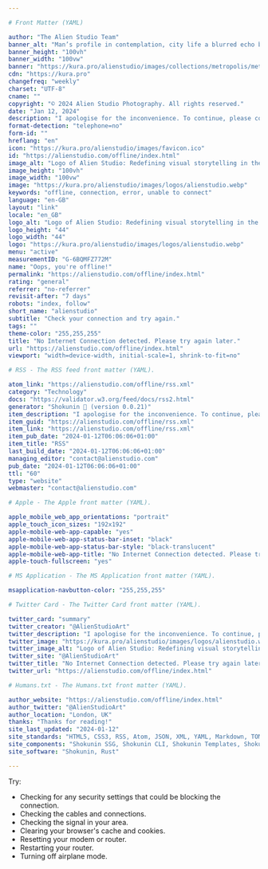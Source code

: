 ```yaml
---

# Front Matter (YAML)

author: "The Alien Studio Team"
banner_alt: "Man’s profile in contemplation, city life a blurred echo behind him"
banner_height: "100vh"
banner_width: "100vw"
banner: "https://kura.pro/alienstudio/images/collections/metropolis/metropolis-05.webp"
cdn: "https://kura.pro"
changefreq: "weekly"
charset: "UTF-8"
cname: ""
copyright: "© 2024 Alien Studio Photography. All rights reserved."
date: "Jan 12, 2024"
description: "I apologise for the inconvenience. To continue, please connect to a Wi-Fi network or enable cellular data"
format-detection: "telephone=no"
form-id: ""
hreflang: "en"
icon: "https://kura.pro/alienstudio/images/favicon.ico"
id: "https://alienstudio.com/offline/index.html"
image_alt: "Logo of Alien Studio: Redefining visual storytelling in the digital age."
image_height: "100vh"
image_width: "100vw"
image: "https://kura.pro/alienstudio/images/logos/alienstudio.webp"
keywords: "offline, connection, error, unable to connect"
language: "en-GB"
layout: "link"
locale: "en_GB"
logo_alt: "Logo of Alien Studio: Redefining visual storytelling in the digital age."
logo_height: "44"
logo_width: "44"
logo: "https://kura.pro/alienstudio/images/logos/alienstudio.webp"
menu: "active"
measurementID: "G-6BQMFZ772M"
name: "Oops, you're offline!"
permalink: "https://alienstudio.com/offline/index.html"
rating: "general"
referrer: "no-referrer"
revisit-after: "7 days"
robots: "index, follow"
short_name: "alienstudio"
subtitle: "Check your connection and try again."
tags: ""
theme-color: "255,255,255"
title: "No Internet Connection detected. Please try again later."
url: "https://alienstudio.com/offline/index.html"
viewport: "width=device-width, initial-scale=1, shrink-to-fit=no"

# RSS - The RSS feed front matter (YAML).

atom_link: "https://alienstudio.com/offline/rss.xml"
category: "Technology"
docs: "https://validator.w3.org/feed/docs/rss2.html"
generator: "Shokunin 🦀 (version 0.0.21)"
item_description: "I apologise for the inconvenience. To continue, please connect to a Wi-Fi network or enable cellular data"
item_guid: "https://alienstudio.com/offline/rss.xml"
item_link: "https://alienstudio.com/offline/rss.xml"
item_pub_date: "2024-01-12T06:06:06+01:00"
item_title: "RSS"
last_build_date: "2024-01-12T06:06:06+01:00"
managing_editor: "contact@alienstudio.com"
pub_date: "2024-01-12T06:06:06+01:00"
ttl: "60"
type: "website"
webmaster: "contact@alienstudio.com"

# Apple - The Apple front matter (YAML).

apple_mobile_web_app_orientations: "portrait"
apple_touch_icon_sizes: "192x192"
apple-mobile-web-app-capable: "yes"
apple-mobile-web-app-status-bar-inset: "black"
apple-mobile-web-app-status-bar-style: "black-translucent"
apple-mobile-web-app-title: "No Internet Connection detected. Please try again later."
apple-touch-fullscreen: "yes"

# MS Application - The MS Application front matter (YAML).

msapplication-navbutton-color: "255,255,255"

# Twitter Card - The Twitter Card front matter (YAML).

twitter_card: "summary"
twitter_creator: "@AlienStudioArt"
twitter_description: "I apologise for the inconvenience. To continue, please connect to a Wi-Fi network or enable cellular data"
twitter_image: "https://kura.pro/alienstudio/images/logos/alienstudio.webp"
twitter_image_alt: "Logo of Alien Studio: Redefining visual storytelling in the digital age."
twitter_site: "@AlienStudioArt"
twitter_title: "No Internet Connection detected. Please try again later."
twitter_url: "https://alienstudio.com/offline/index.html"

# Humans.txt - The Humans.txt front matter (YAML).

author_website: "https://alienstudio.com/offline/index.html"
author_twitter: "@AlienStudioArt"
author_location: "London, UK"
thanks: "Thanks for reading!"
site_last_updated: "2024-01-12"
site_standards: "HTML5, CSS3, RSS, Atom, JSON, XML, YAML, Markdown, TOML"
site_components: "Shokunin SSG, Shokunin CLI, Shokunin Templates, Shokunin Themes, Kaishi SSG, Kaishi CLI, Kaishi Templates, Kaishi Themes"
site_software: "Shokunin, Rust"

---
```


Try:

- Checking for any security settings that could be blocking the connection.
- Checking the cables and connections.
- Checking the signal in your area.
- Clearing your browser's cache and cookies.
- Resetting your modem or router.
- Restarting your router.
- Turning off airplane mode.
